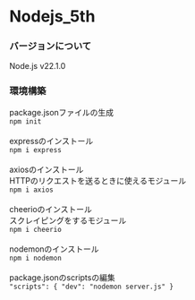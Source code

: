 # Nodejs_5th

### バージョンについて
Node.js v22.1.0<br>

### 環境構築
package.jsonファイルの生成<br>
`npm init`<br>
<br>
expressのインストール<br>
`npm i express`<br>
<br>
axiosのインストール<br>
HTTPのリクエストを送るときに使えるモジュール<br>
`npm i axios`<br>
<br>
cheerioのインストール<br>
スクレイピングをするモジュール<br>
`npm i cheerio`<br>
<br>
nodemonのインストール<br>
`npm i nodemon`<br>
<br>
package.jsonのscriptsの編集<br>
`"scripts": {
    "dev": "nodemon server.js"
}`<br>
